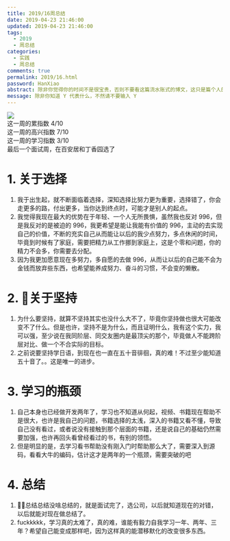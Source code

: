 ```yaml
---
title: 2019/16周总结
date: 2019-04-23 21:46:00
updated: 2019-04-23 21:46:00
tags:
  - 2019
  - 周总结
categories: 
  - 实践
  - 周总结
comments: true
permalink: 2019/16.html  
password: HanXiao
abstract: 除非你觉得你的时间不是很宝贵，否则不要看这篇流水账式的博文，这只是篇个人的工作的学习一个总结而已，没有包含任何的技术细节
message: 除非你知道 Y 代表什么，不然请不要输入 Y
---
```


![][0]  
这一周的累指数 4/10  
这一周的高兴指数 7/10   
这一周的学习指数 3/10  
最后一个面试周，在百安居和丁香园选了

<!--more-->

# 1. 关于选择

1. 我于出生起，就不断面临着选择，深知选择比努力更为重要，选择错了，你会走更多的路，付出更多，当你达到终点时，可能才是别人的起点。 
2. 我觉得我现在最大的优势在于年轻、一个人无所畏惧，虽然我也反对 996，但是我反对的是被迫的 996，我更希望是能让我能有价值的 996，主动的去实现自己的价值，不断的充实自己从而能让以后的我少点努力，多点休闲的时间，毕竟到时候有了家庭，需要把精力从工作挪到家庭上，这是个零和问题，你的精力不会多，你需要去分配。  
3. 因为我更加愿意现在多努力，多自愿的去做 996，从而让以后的自己能不会为金钱而放弃些东西，也希望能养成努力、奋斗的习惯，不会变的懒散。 

# 2. 关于坚持

1. 为什么要坚持，就算不坚持其实也没什么大不了，毕竟你坚持做也很大可能改变不了什么。但是也许，坚持不是为什么，而且证明什么，我有这个实力，我可以强，至少说在我同阶层、同交友圈内是最顶尖的那个，毕竟做人不能跨阶层对比、做一个不合实际的目标。
2. 之前说要坚持学日语，到现在也一直在五十音徘徊，真的难！不过至少能知道五十音了。。这是唯一的进步。

# 3. 学习的瓶颈

1. 自己本身也已经做开发两年了，学习也不知道从何起，视频、书籍现在帮助不是很大，也许是我自己的问题，书籍选择的太浅，深入的书籍又看不懂，导致自己没有看过，或者说没有接触到那个层面的书籍，还是说自己的基础仍然需要加强，也许再回头看曾经看过的书，有别的领悟。
2. 但是明显的是，去学习看书帮助没有刚入门时帮助那么大了，需要深入到源码，看看大牛的编码，估计这才是两年的一个瓶颈，需要突破的吧

# 4. 总结

1. 总结总结没啥总结的，就是面试完了，选公司，以后就知道现在的对错，以后就能对现在做总结了。
2. fuckkkkk，学习真的太难了，真的难，谁能有毅力自我学习一年、两年、三年？希望自己能变成那样吧，因为这样真的能潜移默化的改变很多东西。  

[0]: https://leran2deeplearnjavawebtech.oss-cn-beijing.aliyuncs.com/background/2019-04-21%E5%94%AF%E6%9E%9C%E7%B2%92.jpg